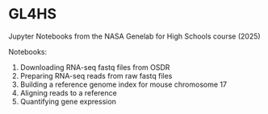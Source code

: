 # GL4HS
Jupyter Notebooks from the NASA Genelab for High Schools course (2025) 

Notebooks:  
1. Downloading RNA-seq fastq files from OSDR
2. Preparing RNA-seq reads from raw fastq files
3. Building a reference genome index for mouse chromosome 17
4. Aligning reads to a reference
5. Quantifying gene expression
